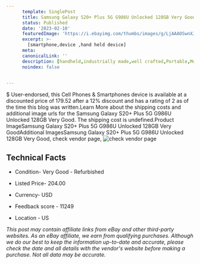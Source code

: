 ```yaml
---
      template: SinglePost
      title: Samsung Galaxy S20+ Plus 5G G986U Unlocked 128GB Very Good
      status: Published
      date: '2023-02-10'
      featuredImage: 'https://i.ebayimg.com/thumbs/images/g/LjAAAOSwnXJjPWjT/s-l225.jpg'
      excerpt: >-
        [smartphone,device ,hand held device]
      meta:
      canonicalLink: ''
      description: [handheld,industrially made,well crafted,Portable,Mobile,Compact,Convenient,Lightweight,Maneuverable,Man-portable,Miniature,Carriable,Hand-held,Light,Holdable,Transportable,Mobile device,Pocket-sized,On-the-go,Wireless,Cordless,Compact size,Convenient size, smartphone,device ,hand held device]
      noindex: false

        
---
```

$
    User-endorsed, this Cell Phones & Smartphones device is available at a discounted price of 179.52 after a 12% discount and has a rating of 2 as of the time this blog was written.Learn More about the shipping costs and additional image urls for the Samsung Galaxy S20+ Plus 5G G986U Unlocked 128GB Very Good. The shipping cost is undefined.Product ImageSamsung Galaxy S20+ Plus 5G G986U Unlocked 128GB Very GoodAdditional ImagesSamsung Galaxy S20+ Plus 5G G986U Unlocked 128GB Very Good, check vendor page, ![check vendor page](https://origin-galleryplus.ebayimg.com/ws/web/334582853243_2_0_1/225x225.jpg,https://origin-galleryplus.ebayimg.com/ws/web/334582853243_3_0_1/225x225.jpg,https://origin-galleryplus.ebayimg.com/ws/web/334582853243_4_0_1/225x225.jpg,https://origin-galleryplus.ebayimg.com/ws/web/334582853243_5_0_1/225x225.jpg,https://origin-galleryplus.ebayimg.com/ws/web/334582853243_6_0_1/225x225.jpg,https://origin-galleryplus.ebayimg.com/ws/web/334582853243_7_0_1/225x225.jpg,https://origin-galleryplus.ebayimg.com/ws/web/334582853243_8_0_1/225x225.jpg,https://origin-galleryplus.ebayimg.com/ws/web/334582853243_9_0_1/225x225.jpg)
    
    

 ## Technical Facts 



     
      

 - Condition- Very Good - Refurbished 


      

 - Listed Price- 204.00 


      

 - Currency- USD 


      

 - Feedback score - 11249 


      

 - Location - US 


      
      

 *_This post may contain affiliate links from eBay and other third-party websites. As an eBay affiliate, we earn from qualifying purchases. Although we do our best to keep the information up-to-date and accurate, please check the date and all details with the vendor's website before making a purchase. Not all data may be accurate._*



    
    
    
    
    